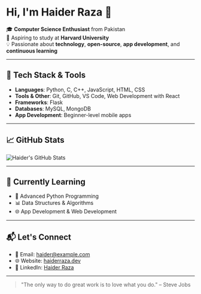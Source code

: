 # Hi, I'm Haider Raza 👋

🎓 **Computer Science Enthusiast** from Pakistan  
🚀 Aspiring to study at **Harvard University**  
💡 Passionate about **technology**, **open-source**, **app development**, and **continuous learning**

---

## 🔧 Tech Stack & Tools

- **Languages**: Python, C, C++, JavaScript, HTML, CSS  
- **Tools & Other**: Git, GitHub, VS Code, Web Development with React  
- **Frameworks**: Flask  
- **Databases**: MySQL, MongoDB  
- **App Development**: Beginner-level mobile apps  

---

## 📈 GitHub Stats

![Haider's GitHub Stats](https://github-readme-stats.vercel.app/api?username=haiderraza&show_icons=true&hide_title=true&count_private=true&hide=prs&theme=radical)

---

## 🌱 Currently Learning

- 📘 Advanced Python Programming  
- 📊 Data Structures & Algorithms  
- 🌐 App Development & Web Development  

---

## 📬 Let's Connect

- 📧 Email: haider@example.com  
- 🌐 Website: [haiderraza.dev](https://haiderraza.dev)  
- 🔗 LinkedIn: [Haider Raza](https://linkedin.com/in/haiderraza)

---

> "The only way to do great work is to love what you do." – Steve Jobs
